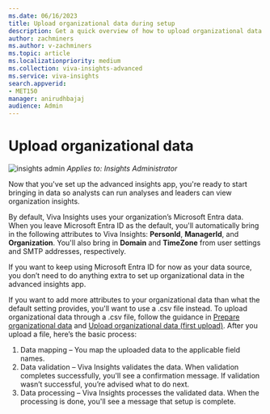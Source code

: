 ```yaml
---
ms.date: 06/16/2023
title: Upload organizational data during setup
description: Get a quick overview of how to upload organizational data as part of setup
author: zachminers
ms.author: v-zachminers
ms.topic: article
ms.localizationpriority: medium 
ms.collection: viva-insights-advanced 
ms.service: viva-insights
search.appverid: 
- MET150 
manager: anirudhbajaj
audience: Admin
---
```


# Upload organizational data

![insights admin](../images/applies-to-insights-admin.png) *Applies to: Insights Administrator*

Now that you've set up the advanced insights app, you're ready to start bringing in data so analysts can run analyses and leaders can view organization insights.

By default, Viva Insights uses your organization’s Microsoft Entra data. When you leave Microsoft Entra ID as the default, you'll automatically bring in the following attributes to Viva Insights: **PersonId**, **ManagerId**, and **Organization**. You'll also bring in **Domain** and **TimeZone** from user settings and SMTP addresses, respectively.

If you want to keep using Microsoft Entra ID for now as your data source, you don’t need to do anything extra to set up organizational data in the advanced insights app.

If you want to add more attributes to your organizational data than what the default setting provides, you'll want to use a .csv file instead. To upload organizational data through a .csv file, follow the guidance in [Prepare organizational data](../admin/prepare-org-data.md) and [Upload organizational data (first upload)](../admin/upload-org-data-first.md). After you upload a file, here’s the basic process:

1. Data mapping – You map the uploaded data to the applicable field names. 
1. Data validation – Viva Insights validates the data. When validation completes successfully, you'll see a confirmation message. If validation wasn’t successful, you’re  advised what to do next. 
1. Data processing – Viva Insights processes the validated data. When the processing is done, you'll see a message that setup is complete.

